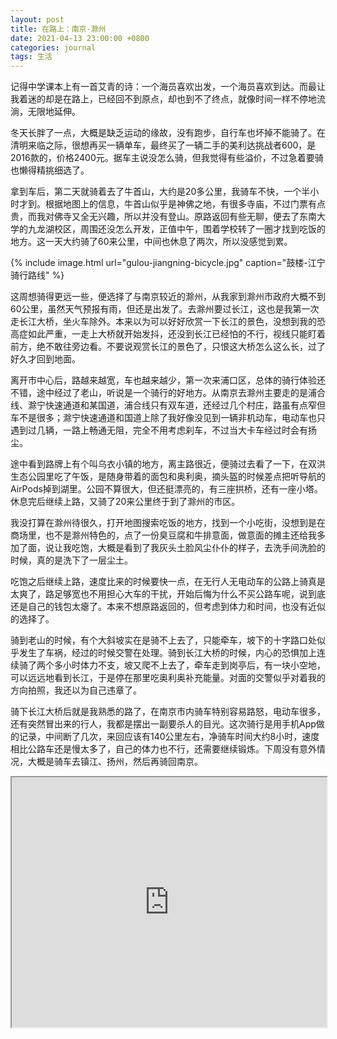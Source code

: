 ```yaml
---
layout: post
title: 在路上：南京-滁州
date: 2021-04-13 23:00:00 +0800
categories: journal
tags: 生活
---
```


记得中学课本上有一首艾青的诗：一个海员喜欢出发，一个海员喜欢到达。而最让我着迷的却是在路上，已经回不到原点，却也到不了终点，就像时间一样不停地流淌，无限地延伸。

冬天长胖了一点，大概是缺乏运动的缘故，没有跑步，自行车也坏掉不能骑了。在清明来临之际，很想再买一辆单车，最终买了一辆二手的美利达挑战者600，是2016款的，价格2400元。据车主说没怎么骑，但我觉得有些溢价，不过急着要骑也懒得精挑细选了。

拿到车后，第二天就骑着去了牛首山，大约是20多公里，我骑车不快，一个半小时才到。根据地图上的信息，牛首山似乎是神佛之地，有很多寺庙，不过门票有点贵，而我对佛寺又全无兴趣，所以并没有登山。原路返回有些无聊，便去了东南大学的九龙湖校区，周围还没怎么开发，正值中午，围着学校转了一圈才找到吃饭的地方。这一天大约骑了60来公里，中间也休息了两次，所以没感觉到累。

{% include image.html url="gulou-jiangning-bicycle.jpg" caption="鼓楼-江宁骑行路线" %}

这周想骑得更远一些，便选择了与南京较近的滁州，从我家到滁州市政府大概不到60公里，虽然天气预报有雨，但还是出发了。去滁州要过长江，这也是我第一次走长江大桥，坐火车除外。本来以为可以好好欣赏一下长江的景色，没想到我的恐高症如此严重，一走上大桥就开始发抖，还没到长江已经怕的不行，视线只能盯着前方，绝不敢往旁边看。不要说观赏长江的景色了，只恨这大桥怎么这么长，过了好久才回到地面。

离开市中心后，路越来越宽，车也越来越少，第一次来浦口区，总体的骑行体验还不错，途中经过了老山，听说是一个骑行的好地方。从南京去滁州主要走的是浦合线、滁宁快速通道和某国道，浦合线只有双车道，还经过几个村庄，路虽有点窄但车不是很多；滁宁快速通道和国道上除了我好像没见到一辆非机动车，电动车也只遇到过几辆，一路上畅通无阻，完全不用考虑刹车，不过当大卡车经过时会有扬尘。

途中看到路牌上有个叫乌衣小镇的地方，离主路很近，便骑过去看了一下，在双洪生态公园里吃了午饭，是随身带着的面包和奥利奥，摘头盔的时候差点把听导航的AirPods掉到湖里。公园不算很大，但还挺漂亮的，有三座拱桥，还有一座小塔。休息完后继续上路，又骑了20来公里终于到了滁州的市区。

我没打算在滁州待很久，打开地图搜索吃饭的地方，找到一个小吃街，没想到是在商场里，也不是滁州特色的，点了一份臭豆腐和牛排意面，做意面的摊主还给我多加了面，说让我吃饱，大概是看到了我灰头土脸风尘仆仆的样子，去洗手间洗脸的时候，真的是洗下了一层尘土。

吃饱之后继续上路，速度比来的时候要快一点，在无行人无电动车的公路上骑真是太爽了，路足够宽也不用担心大车的干扰，开始后悔为什么不买公路车呢，说到底还是自己的钱包太瘪了。本来不想原路返回的，但考虑到体力和时间，也没有近似的选择了。

骑到老山的时候，有个大斜坡实在是骑不上去了，只能牵车，坡下的十字路口处似乎发生了车祸，经过的时候交警在处理。骑到长江大桥的时候，内心的恐惧加上连续骑了两个多小时体力不支，坡又爬不上去了，牵车走到岗亭后，有一块小空地，可以远远地看到长江，于是停在那里吃奥利奥补充能量。对面的交警似乎对着我的方向拍照，我还以为自己违章了。

骑下长江大桥后就是我熟悉的路了，在南京市内骑车特别容易路怒，电动车很多，还有突然冒出来的行人，我都是摆出一副要杀人的目光。这次骑行是用手机App做的记录，中间断了几次，来回应该有140公里左右，净骑车时间大约8小时，速度相比公路车还是慢太多了，自己的体力也不行，还需要继续锻炼。下周没有意外情况，大概是骑车去镇江、扬州，然后再骑回南京。

<iframe src="https://www.google.com/maps/d/embed?mid=11YnfHLXhOgQxYvCpUZLdzpGmOsh4RLTp" width="100%" height="400"></iframe>
